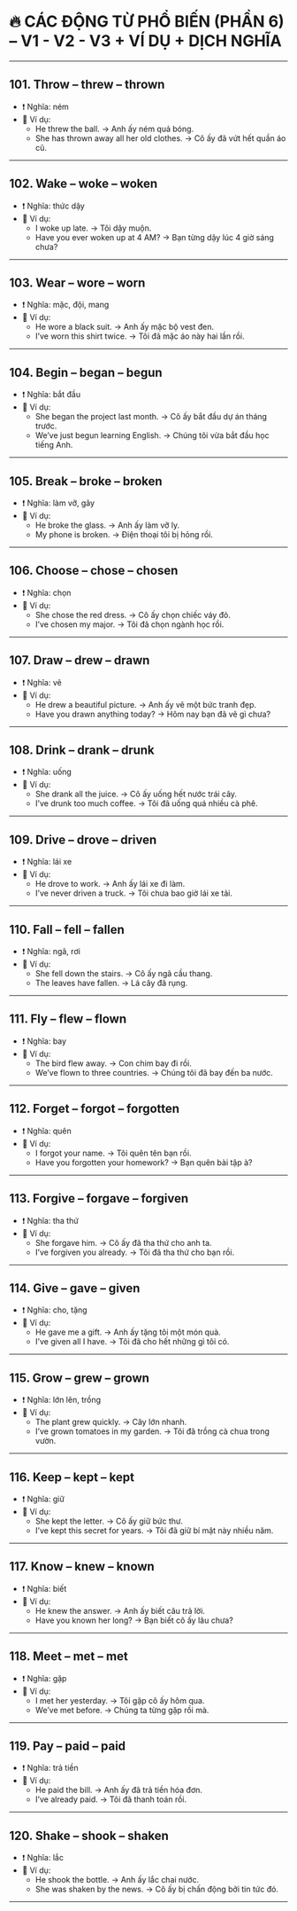 # 🔥 CÁC ĐỘNG TỪ PHỔ BIẾN (PHẦN 6) – V1 - V2 - V3 + VÍ DỤ + DỊCH NGHĨA

---

## 101. **Throw** – threw – thrown  
- ❗ Nghĩa: ném  
- 📝 Ví dụ:  
  - He threw the ball. → Anh ấy ném quả bóng.  
  - She has thrown away all her old clothes. → Cô ấy đã vứt hết quần áo cũ.

---

## 102. **Wake** – woke – woken  
- ❗ Nghĩa: thức dậy  
- 📝 Ví dụ:  
  - I woke up late. → Tôi dậy muộn.  
  - Have you ever woken up at 4 AM? → Bạn từng dậy lúc 4 giờ sáng chưa?

---

## 103. **Wear** – wore – worn  
- ❗ Nghĩa: mặc, đội, mang  
- 📝 Ví dụ:  
  - He wore a black suit. → Anh ấy mặc bộ vest đen.  
  - I’ve worn this shirt twice. → Tôi đã mặc áo này hai lần rồi.

---

## 104. **Begin** – began – begun  
- ❗ Nghĩa: bắt đầu  
- 📝 Ví dụ:  
  - She began the project last month. → Cô ấy bắt đầu dự án tháng trước.  
  - We’ve just begun learning English. → Chúng tôi vừa bắt đầu học tiếng Anh.

---

## 105. **Break** – broke – broken  
- ❗ Nghĩa: làm vỡ, gãy  
- 📝 Ví dụ:  
  - He broke the glass. → Anh ấy làm vỡ ly.  
  - My phone is broken. → Điện thoại tôi bị hỏng rồi.

---

## 106. **Choose** – chose – chosen  
- ❗ Nghĩa: chọn  
- 📝 Ví dụ:  
  - She chose the red dress. → Cô ấy chọn chiếc váy đỏ.  
  - I’ve chosen my major. → Tôi đã chọn ngành học rồi.

---

## 107. **Draw** – drew – drawn  
- ❗ Nghĩa: vẽ  
- 📝 Ví dụ:  
  - He drew a beautiful picture. → Anh ấy vẽ một bức tranh đẹp.  
  - Have you drawn anything today? → Hôm nay bạn đã vẽ gì chưa?

---

## 108. **Drink** – drank – drunk  
- ❗ Nghĩa: uống  
- 📝 Ví dụ:  
  - She drank all the juice. → Cô ấy uống hết nước trái cây.  
  - I’ve drunk too much coffee. → Tôi đã uống quá nhiều cà phê.

---

## 109. **Drive** – drove – driven  
- ❗ Nghĩa: lái xe  
- 📝 Ví dụ:  
  - He drove to work. → Anh ấy lái xe đi làm.  
  - I’ve never driven a truck. → Tôi chưa bao giờ lái xe tải.

---

## 110. **Fall** – fell – fallen  
- ❗ Nghĩa: ngã, rơi  
- 📝 Ví dụ:  
  - She fell down the stairs. → Cô ấy ngã cầu thang.  
  - The leaves have fallen. → Lá cây đã rụng.

---

## 111. **Fly** – flew – flown  
- ❗ Nghĩa: bay  
- 📝 Ví dụ:  
  - The bird flew away. → Con chim bay đi rồi.  
  - We’ve flown to three countries. → Chúng tôi đã bay đến ba nước.

---

## 112. **Forget** – forgot – forgotten  
- ❗ Nghĩa: quên  
- 📝 Ví dụ:  
  - I forgot your name. → Tôi quên tên bạn rồi.  
  - Have you forgotten your homework? → Bạn quên bài tập à?

---

## 113. **Forgive** – forgave – forgiven  
- ❗ Nghĩa: tha thứ  
- 📝 Ví dụ:  
  - She forgave him. → Cô ấy đã tha thứ cho anh ta.  
  - I’ve forgiven you already. → Tôi đã tha thứ cho bạn rồi.

---

## 114. **Give** – gave – given  
- ❗ Nghĩa: cho, tặng  
- 📝 Ví dụ:  
  - He gave me a gift. → Anh ấy tặng tôi một món quà.  
  - I’ve given all I have. → Tôi đã cho hết những gì tôi có.

---

## 115. **Grow** – grew – grown  
- ❗ Nghĩa: lớn lên, trồng  
- 📝 Ví dụ:  
  - The plant grew quickly. → Cây lớn nhanh.  
  - I’ve grown tomatoes in my garden. → Tôi đã trồng cà chua trong vườn.

---

## 116. **Keep** – kept – kept  
- ❗ Nghĩa: giữ  
- 📝 Ví dụ:  
  - She kept the letter. → Cô ấy giữ bức thư.  
  - I’ve kept this secret for years. → Tôi đã giữ bí mật này nhiều năm.

---

## 117. **Know** – knew – known  
- ❗ Nghĩa: biết  
- 📝 Ví dụ:  
  - He knew the answer. → Anh ấy biết câu trả lời.  
  - Have you known her long? → Bạn biết cô ấy lâu chưa?

---

## 118. **Meet** – met – met  
- ❗ Nghĩa: gặp  
- 📝 Ví dụ:  
  - I met her yesterday. → Tôi gặp cô ấy hôm qua.  
  - We’ve met before. → Chúng ta từng gặp rồi mà.

---

## 119. **Pay** – paid – paid  
- ❗ Nghĩa: trả tiền  
- 📝 Ví dụ:  
  - He paid the bill. → Anh ấy đã trả tiền hóa đơn.  
  - I’ve already paid. → Tôi đã thanh toán rồi.

---

## 120. **Shake** – shook – shaken  
- ❗ Nghĩa: lắc  
- 📝 Ví dụ:  
  - He shook the bottle. → Anh ấy lắc chai nước.  
  - She was shaken by the news. → Cô ấy bị chấn động bởi tin tức đó.

---

